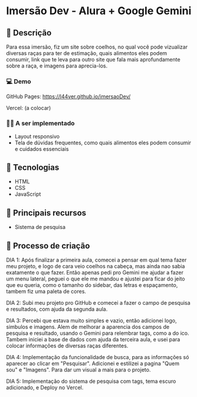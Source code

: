 # Imersão Dev - Alura + Google Gemini

## 📝 Descrição
Para essa imersão, fiz um site sobre coelhos, no qual você pode vizualizar diversas raças para ter de estimação, quais alimentos eles podem consumir, link que te leva para outro site que fala mais aprofundamente sobre a raça, e imagens para aprecia-los.

### 💻 Demo
GitHub Pages: https://l44ver.github.io/imersaoDev/

Vercel: (a colocar)

### 👩‍💻 A ser implementado
* Layout responsivo
* Tela de dúvidas frequentes, como quais alimentos eles podem consumir e cuidados essenciais

## 🔧 Tecnologias
* HTML
* CSS
* JavaScript

## 📲 Principais recursos
* Sistema de pesquisa

## 💭 Processo de criação
DIA 1: Após finalizar a primeira aula, comecei a pensar em qual tema fazer meu projeto, e logo de cara veio coelhos na cabeça, mas ainda nao sabia exatamente o que fazer. Então apenas pedi pro Gemini me ajudar a fazer um menu lateral, peguei o que ele me mandou e ajustei para ficar do jeito que eu queria, como o tamanho do sidebar, das letras e espaçamento, tambem fiz uma paleta de cores.

DIA 2: Subi meu projeto pro GitHub e comecei a fazer o campo de pesquisa e resultados, com ajuda da segunda aula.

DIA 3: Percebi que estava muito simples e vazio, então adicionei logo, simbulos e imagens. Alem de melhorar a aparencia dos campos de pesquisa e resultado, usando o Gemini para relembrar tags, como a do ico. Tambem iniciei a base de dados com ajuda da terceira aula, e usei para colocar informações de diversas raças diferentes.

DIA 4: Implementação da funcionalidade de busca, para as informações só aparecer ao clicar em "Pesquisar". Adicionei e estilizei a pagina "Quem sou" e "Imagens". Para dar um visual a mais para o projeto.

DIA 5: Implementação do sistema de pesquisa com tags, tema escuro adicionado, e Deploy no Vercel.